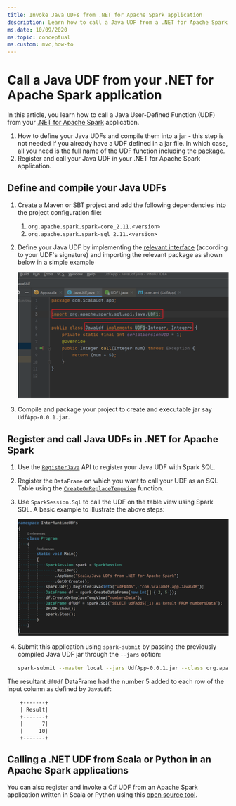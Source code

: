 ```yaml
---
title: Invoke Java UDFs from .NET for Apache Spark application
description: Learn how to call a Java UDF from a .NET for Apache Spark application.
ms.date: 10/09/2020
ms.topic: conceptual
ms.custom: mvc,how-to
---
```


# Call a Java UDF from your .NET for Apache Spark application

In this article, you learn how to call a Java User-Defined Function (UDF) from your [.NET for Apache Spark](https://github.com/dotnet/spark) application.

1. How to define your Java UDFs and compile them into a jar - this step is not needed if you already have a UDF defined in a jar file. In which case, all you need is the full name of the UDF function including the package.
2. Register and call your Java UDF in your .NET for Apache Spark application.

## Define and compile your Java UDFs

1. Create a Maven or SBT project and add the following dependencies into the project configuration file:
    1. `org.apache.spark.spark-core_2.11.<version>`
    2. `org.apache.spark.spark-sql_2.11.<version>`
2. Define your Java UDF by implementing the [relevant interface](https://github.com/apache/spark/blob/master/sql/core/src/main/java/org/apache/spark/sql/api/java/UDF1.java) (according to your UDF's signature) and importing the relevant package as shown below in a simple example

    ![Java UDF example](./media/invoke-external-udfs/JavaUdf.png)

3. Compile and package your project to create and executable jar say `UdfApp-0.0.1.jar`.

## Register and call Java UDFs in .NET for Apache Spark

1. Use the [`RegisterJava`](https://github.com/dotnet/spark/blob/8dcdcdc7c60d5f42cba5a90f1346d854ab5bf7bb/src/csharp/Microsoft.Spark/Sql/UDFRegistration.cs#L424) API to register your Java UDF with Spark SQL.
2. Register the `DataFrame` on which you want to call your UDF as an SQL Table using the [`CreateOrReplaceTempView`](https://github.com/dotnet/spark/blob/master/src/csharp/Microsoft.Spark/Sql/DataFrame.cs#L957) function.
3. Use `SparkSession.Sql` to call the UDF on the table view using Spark SQL.
A basic example to illustrate the above steps:

    ![.NET for Apache Spark application](./media/invoke-external-udfs/sparkdotnetapp.png)

4. Submit this application using `spark-submit` by passing the previously compiled Java UDF jar through the `--jars` option:

    ```bash
    spark-submit --master local --jars UdfApp-0.0.1.jar --class org.apache.spark.deploy.dotnet.DotnetRunner microsoft-spark-3.0.x-0.12.1.jar InterRuntimeUDFs.exe
    ```

The resultant `dfUdf` DataFrame had the number 5 added to each row of the input column as defined by `JavaUdf`:

```text
    +-------+
    | Result|
    +-------+
    |      7|
    |     10|
    +-------+
```

## Calling a .NET UDF from Scala or Python in an Apache Spark applications

You can also register and invoke a C# UDF from an Apache Spark application written in Scala or Python using this [open source tool](https://github.com/imback82/sparkdotnetudf).
